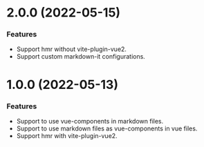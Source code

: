# 2.0.0 (2022-05-15)

### Features

* Support hmr without vite-plugin-vue2.
* Support custom markdown-it configurations.


# 1.0.0 (2022-05-13)

### Features

* Support to use vue-components in markdown files.
* Support to use markdown files as vue-components in vue files.
* Support hmr with vite-plugin-vue2.